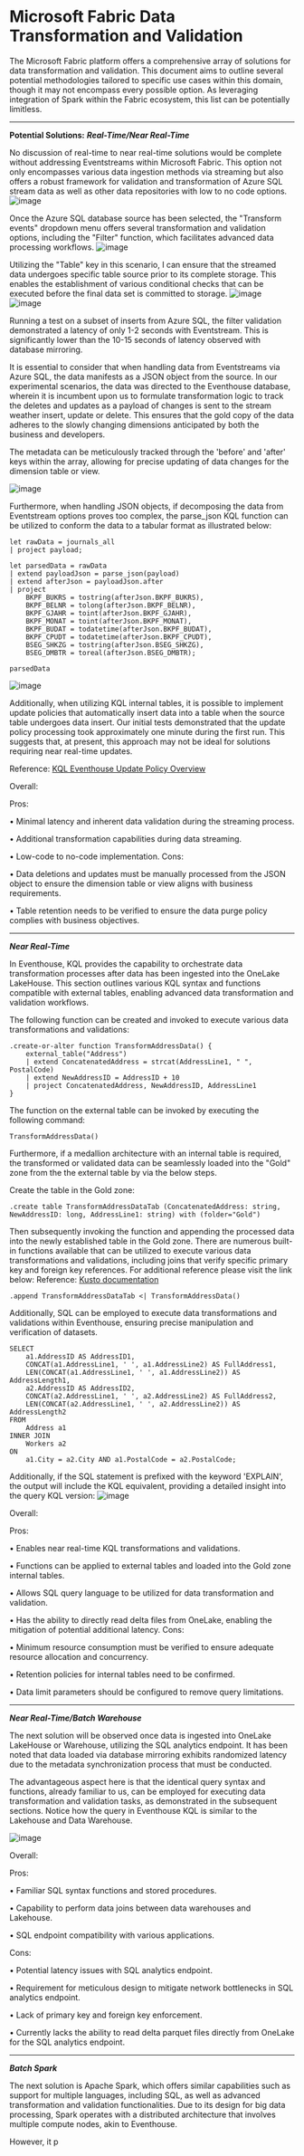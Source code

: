 # Microsoft Fabric Data Transformation and Validation
<link rel="icon" href="articles/fabric_16_color.svg" type="image/x-icon" >

The Microsoft Fabric platform offers a comprehensive array of solutions for data transformation and validation. 
This document aims to outline several potential methodologies tailored to specific use cases within this domain, though it may not encompass every possible option. 
As leveraging integration of Spark within the Fabric ecosystem, this list can be potentially limitless. 

_______________________________________________________________________________________
**Potential Solutions:**
***Real-Time/Near Real-Time***

No discussion of real-time to near real-time solutions would be complete without addressing Eventstreams within Microsoft Fabric. 
This option not only encompasses various data ingestion methods via streaming but also offers a robust framework for validation and transformation of Azure SQL stream data as well as other data repositories with low to no code options.
![image](https://github.com/user-attachments/assets/bd4e5123-5ab3-4893-bc29-43382119d68a)

Once the Azure SQL database source has been selected, the "Transform events" dropdown menu offers several transformation and validation options, including the "Filter" function, which facilitates advanced data processing workflows.
![image](https://github.com/user-attachments/assets/810d419f-4ecf-46dd-9d0c-8a9ac52e4fa1)

Utilizing the "Table" key in this scenario, I can ensure that the streamed data undergoes specific table source prior to its complete storage. This enables the establishment of various conditional checks that can be executed before the final data set is committed to storage.
![image](https://github.com/user-attachments/assets/1369a5c3-6b18-4951-88f1-ad362a3d20d6)
![image](https://github.com/user-attachments/assets/557be556-b3f1-4482-9df5-10f772a79a5e)

Running a test on a subset of inserts from Azure SQL, the filter validation demonstrated a latency of only 1-2 seconds with Eventstream. This is significantly lower than the 10-15 seconds of latency observed with database mirroring.

It is essential to consider that when handling data from Eventstreams via Azure SQL, the data manifests as a JSON object from the source. In our experimental scenarios, the data was directed to the Eventhouse database, wherein it is incumbent upon us to formulate transformation logic 
to track the deletes and updates as a payload of changes is sent to the stream weather insert, update or delete. This ensures that the gold copy of the data adheres to the slowly changing dimensions anticipated by both the business and developers.

The metadata can be meticulously tracked through the 'before' and 'after' keys within the array, allowing for precise updating of data changes for the dimension table or view. 

![image](https://github.com/user-attachments/assets/895c67c5-3594-4f28-818a-4398ef22aa0a)

Furthermore, when handling JSON objects, if decomposing the data from Eventstream options proves too complex, the parse_json KQL function can be utilized to conform the data to a tabular format as illustrated below: 
```
let rawData = journals_all
| project payload;

let parsedData = rawData
| extend payloadJson = parse_json(payload)
| extend afterJson = payloadJson.after
| project 
    BKPF_BUKRS = tostring(afterJson.BKPF_BUKRS),
    BKPF_BELNR = tolong(afterJson.BKPF_BELNR),
    BKPF_GJAHR = toint(afterJson.BKPF_GJAHR),
    BKPF_MONAT = toint(afterJson.BKPF_MONAT),
    BKPF_BUDAT = todatetime(afterJson.BKPF_BUDAT),
    BKPF_CPUDT = todatetime(afterJson.BKPF_CPUDT),
    BSEG_SHKZG = tostring(afterJson.BSEG_SHKZG),
    BSEG_DMBTR = toreal(afterJson.BSEG_DMBTR);

parsedData
```
![image](https://github.com/user-attachments/assets/f1bca52b-aafe-43b2-905c-7c2274dd7adc)

Additionally, when utilizing KQL internal tables, it is possible to implement update policies that automatically insert data into a table when the source table undergoes data insert.
Our initial tests demonstrated that the update policy processing took approximately one minute during the first run. This suggests that, at present, this approach may not be ideal for solutions requiring near real-time updates.


Reference:  <a href="https://learn.microsoft.com/en-us/kusto/management/update-policy?view=microsoft-fabric" target="_blank">KQL Eventhouse Update Policy Overview</a>

Overall: 

Pros:

•	Minimal latency and inherent data validation during the streaming process.

•	Additional transformation capabilities during data streaming.

•	Low-code to no-code implementation.
Cons:

•	Data deletions and updates must be manually processed from the JSON object to ensure the dimension table or view aligns with business requirements.

•	Table retention needs to be verified to ensure the data purge policy complies with business objectives.

_______________________________________________________________________________________
***Near Real-Time***

In Eventhouse, KQL provides the capability to orchestrate data transformation processes after data has been ingested into the OneLake LakeHouse. 
This section outlines various KQL syntax and functions compatible with external tables, enabling advanced data transformation and validation workflows.

The following function can be created and invoked to execute various data transformations and validations:

```
.create-or-alter function TransformAddressData() {
    external_table("Address")
    | extend ConcatenatedAddress = strcat(AddressLine1, " ", PostalCode)
    | extend NewAddressID = AddressID + 10
    | project ConcatenatedAddress, NewAddressID, AddressLine1
}
```

The function on the external table can be invoked by executing the following command:
```
TransformAddressData()
```

Furthermore, if a medallion architecture with an internal table is required, the transformed or validated data can be seamlessly loaded into the "Gold" zone from the the external table by via the below steps.

Create the table in the Gold zone:
```
.create table TransformAddressDataTab (ConcatenatedAddress: string, NewAddressID: long, AddressLine1: string) with (folder="Gold")
```

Then subsequently invoking the function and appending the processed data into the newly established table in the Gold zone.
There are numerous built-in functions available that can be utilized to execute various data transformations and validations, including joins that verify specific primary key and foreign key references.
For additional reference please visit the link below: 
Reference:  <a href="https://learn.microsoft.com/en-us/fabric/data-warehouse/sql-analytics-endpoint-performance" target="_blank">Kusto documentation</a>
```
.append TransformAddressDataTab <| TransformAddressData() 
```

Additionally, SQL can be employed to execute data transformations and validations within Eventhouse, ensuring precise manipulation and verification of datasets.
```
SELECT 
    a1.AddressID AS AddressID1,
    CONCAT(a1.AddressLine1, ' ', a1.AddressLine2) AS FullAddress1,
    LEN(CONCAT(a1.AddressLine1, ' ', a1.AddressLine2)) AS AddressLength1,
    a2.AddressID AS AddressID2,
    CONCAT(a2.AddressLine1, ' ', a2.AddressLine2) AS FullAddress2,
    LEN(CONCAT(a2.AddressLine1, ' ', a2.AddressLine2)) AS AddressLength2
FROM 
    Address a1
INNER JOIN 
    Workers a2
ON 
    a1.City = a2.City AND a1.PostalCode = a2.PostalCode;
```

Additionally, if the SQL statement is prefixed with the keyword 'EXPLAIN', the output will include the KQL equivalent, providing a detailed insight into the query KQL version:
![image](https://github.com/user-attachments/assets/7fdbc291-fef8-4fbf-b5e2-ea2442b694ec)

Overall: 

Pros:

•	Enables near real-time KQL transformations and validations.

•	Functions can be applied to external tables and loaded into the Gold zone internal tables.

•	Allows SQL query language to be utilized for data transformation and validation.

•	Has the ability to directly read delta files from OneLake, enabling the mitigation of potential additional latency.
Cons:

•	Minimum resource consumption must be verified to ensure adequate resource allocation and concurrency.

•	Retention policies for internal tables need to be confirmed.

•	Data limit parameters should be configured to remove query limitations.



_______________________________________________________________________________________
***Near Real-Time/Batch Warehouse***

The next solution will be observed once data is ingested into OneLake LakeHouse or Warehouse, utilizing the SQL analytics endpoint. It has been noted that data loaded via database mirroring exhibits randomized latency due to the metadata synchronization process that must be conducted.


The advantageous aspect here is that the identical query syntax and functions, already familiar to us, can be employed for executing data transformation and validation tasks, as demonstrated in the subsequent sections. Notice how the query in Eventhouse KQL is similar to the Lakehouse and Data Warehouse.

![image](https://github.com/user-attachments/assets/d45022fe-e37c-4cf5-8b89-dc6e0fcf014d)


Overall: 

Pros:

•	Familiar SQL syntax functions and stored procedures.

•	Capability to perform data joins between data warehouses and Lakehouse.

•	SQL endpoint compatibility with various applications.

Cons:

•	Potential latency issues with SQL analytics endpoint.

•	Requirement for meticulous design to mitigate network bottlenecks in SQL analytics endpoint.

•	Lack of primary key and foreign key enforcement.

•	Currently lacks the ability to read delta parquet files directly from OneLake for the SQL analytics endpoint.



_______________________________________________________________________________________
***Batch Spark***

The next solution is Apache Spark, which offers similar capabilities such as support for multiple languages, including SQL, as well as advanced transformation and validation functionalities.
Due to its design for big data processing, Spark operates with a distributed architecture that involves multiple compute nodes, akin to Eventhouse.

However, it p


